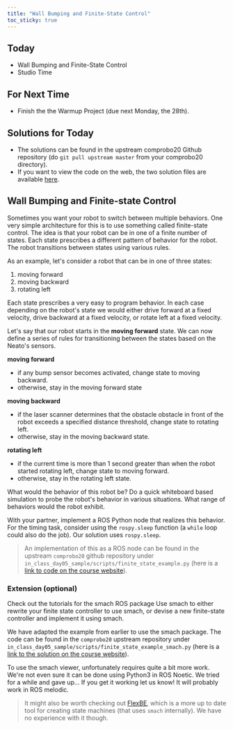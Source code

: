 ```yaml
---
title: "Wall Bumping and Finite-State Control"
toc_sticky: true
---
```


## Today

* Wall Bumping and Finite-State Control
* Studio Time

## For Next Time
* Finish the <a-no-proxy href="../assignments/warmup_project" data-canvas="https://olin.instructure.com/courses/143/assignments/440">the Warmup Project</a-no-proxy> (due next Monday, the 28th).

## Solutions for Today

* The solutions can be found in the upstream comprobo20 Github repository (do ``git pull upstream master`` from your comprobo20 directory).
* If you want to view the code on the web, the two solution files are available [here](https://comprobo20.github.io/Sample_code/day05_solutions).

## Wall Bumping and Finite-state Control

Sometimes you want your robot to switch between multiple behaviors.  One very simple architecture for this is to use something called finite-state control.  The idea is that your robot can be in one of a finite number of states.  Each state prescribes a different pattern of behavior for the robot.  The robot transitions between states using various rules.

As an example, let's consider a robot that can be in one of three states:

1. moving forward
2. moving backward
3. rotating left

Each state prescribes a very easy to program behavior.  In each case depending on the robot's state we would either drive forward at a fixed velocity, drive backward at a fixed velocity, or rotate left at a fixed velocity.

Let's say that our robot starts in the **moving forward** state.  We can now define a series of rules for transitioning between the states based on the Neato's sensors.

**moving forward**	

* if any bump sensor becomes activated, change state to moving backward.	
* otherwise, stay in the moving forward state

**moving backward**

* if the laser scanner determines that the obstacle obstacle in front of the robot exceeds a specified distance threshold, change state to rotating left.
* otherwise, stay in the moving backward state.

**rotating left**

* if the current time is more than 1 second greater than when the robot started rotating left, change state to moving forward.
* otherwise, stay in the rotating left state.

What would the behavior of this robot be?  Do a quick whiteboard based simulation to probe the robot's behavior in various situations.  What range of behaviors would the robot exhibit.

With your partner, implement a ROS Python node that realizes this behavior.  For the timing task, consider using the ``rospy.sleep`` function (a ``while`` loop could also do the job).  Our solution uses ``rospy.sleep``.

> An implementation of this as a ROS node can be found in the upstream ``comprobo20`` github repository under ``in_class_day05_sample/scripts/finite_state_example.py`` (here is a [link to code on the course website](../Sample_code/day05_solutions#finite_state_examplepy)).

### Extension (optional)

Check out the <a-no-proxy href="http://wiki.ros.org/smach/Tutorials">tutorials for the smach ROS package</a-no-proxy> Use smach to either rewrite your finite state controller to use smach, or devise a new finite-state controller and implement it using smach.

We have adapted the example from earlier to use the smach package.  The code can be found in the ``comprobo20`` upstream repository under ``in_class_day05_sample/scripts/finite_state_example_smach.py`` (here is a [link to the solution on the course website](../Sample_code/day05_solutions#finite_state_example_smachpy-example-of-using-the-smach-library)).

To use the smach viewer, unfortunately requires quite a bit more work.  We're not even sure it can be done using Python3 in ROS Noetic.  We tried for a while and gave up... If you get it working let us know!  It will probably work in ROS melodic.

> It might also be worth checking out [FlexBE](http://wiki.ros.org/flexbe), which is a more up to date tool for creating state machines (that uses ``smach`` internally).  We have no experience with it though.
